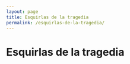 ```yaml
---
layout: page
title: Esquirlas de la tragedia
permalink: /esquirlas-de-la-tragedia/
---
```


# Esquirlas de la tragedia


